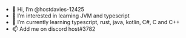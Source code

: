 - 👋 Hi, I’m @hostdavies-12425
- 👀 I’m interested in learning JVM and typescript
- 🌱 I’m currently learning typescript, rust, java, kotlin, C#, C and C++
- 📫 Add me on discord host#3782
